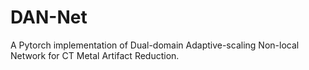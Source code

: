 # DAN-Net
A Pytorch implementation of  Dual-domain Adaptive-scaling Non-local Network for CT Metal Artifact Reduction.
